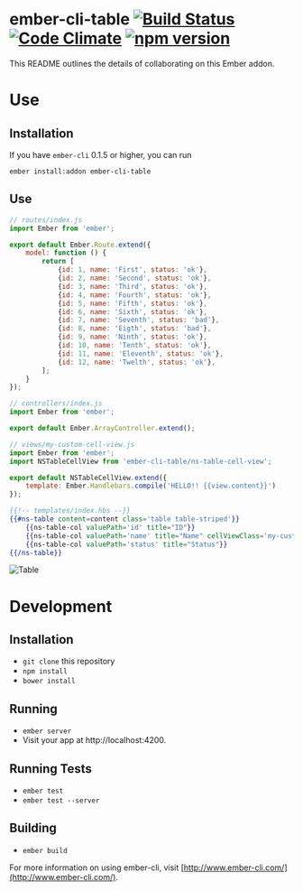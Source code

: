 # ember-cli-table [![Build Status](https://travis-ci.org/MichaelLNorth/ember-cli-table.svg)](https://travis-ci.org/MichaelLNorth/ember-cli-table) [![Code Climate](https://codeclimate.com/github/MichaelLNorth/ember-cli-table/badges/gpa.svg)](https://codeclimate.com/github/MichaelLNorth/ember-cli-table) [![npm version](https://badge.fury.io/js/ember-cli-table.svg)](http://badge.fury.io/js/ember-cli-table)

This README outlines the details of collaborating on this Ember addon.
# Use

## Installation

If you have `ember-cli` 0.1.5 or higher, you can run
```
ember install:addon ember-cli-table
```

## Use

```js
// routes/index.js
import Ember from 'ember';

export default Ember.Route.extend({
	model: function () {
		return [
			{id: 1, name: 'First', status: 'ok'},
			{id: 2, name: 'Second', status: 'ok'},
			{id: 3, name: 'Third', status: 'ok'},
			{id: 4, name: 'Fourth', status: 'ok'},
			{id: 5, name: 'Fifth', status: 'ok'},
			{id: 6, name: 'Sixth', status: 'ok'},
			{id: 7, name: 'Seventh', status: 'bad'},
			{id: 8, name: 'Eigth', status: 'bad'},
			{id: 9, name: 'Ninth', status: 'ok'},
			{id: 10, name: 'Tenth', status: 'ok'},
			{id: 11, name: 'Eleventh', status: 'ok'},
			{id: 12, name: 'Twelth', status: 'ok'},
		];
	}
});

// controllers/index.js
import Ember from 'ember';

export default Ember.ArrayController.extend();

// views/my-custom-cell-view.js
import Ember from 'ember';
import NSTableCellView from 'ember-cli-table/ns-table-cell-view';

export default NSTableCellView.extend({
	template: Ember.Handlebars.compile('HELLO!! {{view.content}}')
});


```

```hbs
{{!-- templates/index.hbs --}}
{{#ns-table content=content class='table table-striped'}}
	{{ns-table-col valuePath='id' title="ID"}}
	{{ns-table-col valuePath='name' title="Name" cellViewClass='my-custom-cell-view'}}
	{{ns-table-col valuePath='status' title="Status"}}
{{/ns-table}}
```
![Table](http://i61.tinypic.com/9u7qtf.png)
# Development

## Installation

* `git clone` this repository
* `npm install`
* `bower install`

## Running

* `ember server`
* Visit your app at http://localhost:4200.

## Running Tests

* `ember test`
* `ember test --server`

## Building

* `ember build`

For more information on using ember-cli, visit [http://www.ember-cli.com/](http://www.ember-cli.com/).

